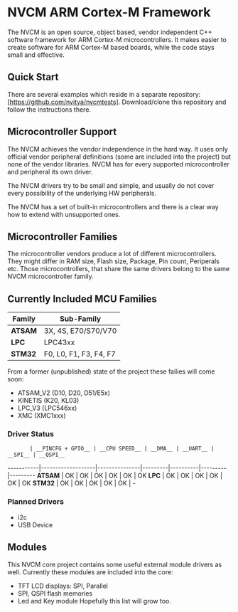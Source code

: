 # NVCM ARM Cortex-M Framework

The NVCM is an open source, object based, vendor independent C++ software framework for ARM Cortex-M microcontrollers. It makes easier to create software for ARM Cortex-M based boards, while the code stays small and effective.

## Quick Start

There are several examples which reside in a separate repository: [https://github.com/nvitya/nvcmtests].
Download/clone this repository and follow the instructions there.

## Microcontroller Support

The NVCM achieves the vendor independence in the hard way. It uses only official vendor peripheral definitions (some are included into the project) but none of the vendor libraries. NVCM has for every supported microcontroller and peripheral its own driver.

The NVCM drivers try to be small and simple, and usually do not cover every possibility of the underlying HW peripherals.

The NVCM has a set of built-in microcontrollers and there is a clear way how to extend with unsupported ones.

## Microcontroller Families

The microcontroller vendors produce a lot of different microcontrollers. They might differ in RAM size, Flash size, Package, Pin count, Periperals etc. Those microcontrollers, that share the same drivers belong to the same NVCM microcontroller family.

## Currently Included MCU Families

__Family__ | __Sub-Family__
-----------|------------------------
__ATSAM__  | 3X, 4S, E70/S70/V70
__LPC__    | LPC43xx
__STM32__  | F0, L0, F1, F3, F4, F7

From a former (unpublished) state of the project these failies will come soon:
 * ATSAM_V2 (D10, D20, D51/E5x)
 * KINETIS (K20, KL03)
 * LPC_V3 (LPC546xx)
 * XMC (XMC1xxx)

### Driver Status

           | __PINCFG + GPIO__ | __CPU SPEED__ | __DMA__ | __UART__ | __SPI__ | __QSPI__
-----------|-------------------|---------------|---------|----------|---------|---------
__ATSAM__  | OK                | OK            | OK      | OK       | OK      | OK
__LPC__    | OK                | OK            | OK      | OK       | OK      | OK
__STM32__  | OK                | OK            | OK      | OK       | OK      | -

### Planned Drivers
 * i2c
 * USB Device

## Modules
This NVCM core project contains some useful external module drivers as well. Currently these modules are included into the core:
 * TFT LCD displays: SPI, Parallel
 * SPI, QSPI flash memories
 * Led and Key module
Hopefully this list will grow too.

